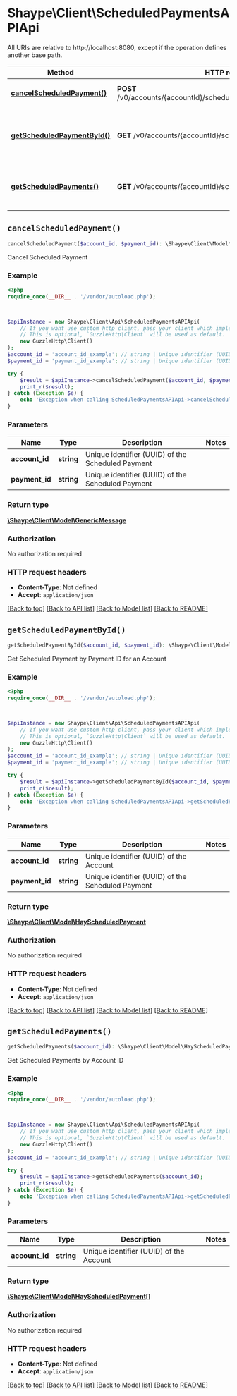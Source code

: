 # Shaype\Client\ScheduledPaymentsAPIApi

All URIs are relative to http://localhost:8080, except if the operation defines another base path.

| Method | HTTP request | Description |
| ------------- | ------------- | ------------- |
| [**cancelScheduledPayment()**](ScheduledPaymentsAPIApi.md#cancelScheduledPayment) | **POST** /v0/accounts/{accountId}/scheduledPayments/{paymentId}/cancel | Cancel Scheduled Payment |
| [**getScheduledPaymentById()**](ScheduledPaymentsAPIApi.md#getScheduledPaymentById) | **GET** /v0/accounts/{accountId}/scheduledPayments/{paymentId} | Get Scheduled Payment by Payment ID for an Account |
| [**getScheduledPayments()**](ScheduledPaymentsAPIApi.md#getScheduledPayments) | **GET** /v0/accounts/{accountId}/scheduledPayments | Get Scheduled Payments by Account ID |


## `cancelScheduledPayment()`

```php
cancelScheduledPayment($account_id, $payment_id): \Shaype\Client\Model\GenericMessage
```

Cancel Scheduled Payment

### Example

```php
<?php
require_once(__DIR__ . '/vendor/autoload.php');



$apiInstance = new Shaype\Client\Api\ScheduledPaymentsAPIApi(
    // If you want use custom http client, pass your client which implements `GuzzleHttp\ClientInterface`.
    // This is optional, `GuzzleHttp\Client` will be used as default.
    new GuzzleHttp\Client()
);
$account_id = 'account_id_example'; // string | Unique identifier (UUID) of the Scheduled Payment
$payment_id = 'payment_id_example'; // string | Unique identifier (UUID) of the Scheduled Payment

try {
    $result = $apiInstance->cancelScheduledPayment($account_id, $payment_id);
    print_r($result);
} catch (Exception $e) {
    echo 'Exception when calling ScheduledPaymentsAPIApi->cancelScheduledPayment: ', $e->getMessage(), PHP_EOL;
}
```

### Parameters

| Name | Type | Description  | Notes |
| ------------- | ------------- | ------------- | ------------- |
| **account_id** | **string**| Unique identifier (UUID) of the Scheduled Payment | |
| **payment_id** | **string**| Unique identifier (UUID) of the Scheduled Payment | |

### Return type

[**\Shaype\Client\Model\GenericMessage**](../Model/GenericMessage.md)

### Authorization

No authorization required

### HTTP request headers

- **Content-Type**: Not defined
- **Accept**: `application/json`

[[Back to top]](#) [[Back to API list]](../../README.md#endpoints)
[[Back to Model list]](../../README.md#models)
[[Back to README]](../../README.md)

## `getScheduledPaymentById()`

```php
getScheduledPaymentById($account_id, $payment_id): \Shaype\Client\Model\HayScheduledPayment
```

Get Scheduled Payment by Payment ID for an Account

### Example

```php
<?php
require_once(__DIR__ . '/vendor/autoload.php');



$apiInstance = new Shaype\Client\Api\ScheduledPaymentsAPIApi(
    // If you want use custom http client, pass your client which implements `GuzzleHttp\ClientInterface`.
    // This is optional, `GuzzleHttp\Client` will be used as default.
    new GuzzleHttp\Client()
);
$account_id = 'account_id_example'; // string | Unique identifier (UUID) of the Account
$payment_id = 'payment_id_example'; // string | Unique identifier (UUID) of the Scheduled Payment

try {
    $result = $apiInstance->getScheduledPaymentById($account_id, $payment_id);
    print_r($result);
} catch (Exception $e) {
    echo 'Exception when calling ScheduledPaymentsAPIApi->getScheduledPaymentById: ', $e->getMessage(), PHP_EOL;
}
```

### Parameters

| Name | Type | Description  | Notes |
| ------------- | ------------- | ------------- | ------------- |
| **account_id** | **string**| Unique identifier (UUID) of the Account | |
| **payment_id** | **string**| Unique identifier (UUID) of the Scheduled Payment | |

### Return type

[**\Shaype\Client\Model\HayScheduledPayment**](../Model/HayScheduledPayment.md)

### Authorization

No authorization required

### HTTP request headers

- **Content-Type**: Not defined
- **Accept**: `application/json`

[[Back to top]](#) [[Back to API list]](../../README.md#endpoints)
[[Back to Model list]](../../README.md#models)
[[Back to README]](../../README.md)

## `getScheduledPayments()`

```php
getScheduledPayments($account_id): \Shaype\Client\Model\HayScheduledPayment[]
```

Get Scheduled Payments by Account ID

### Example

```php
<?php
require_once(__DIR__ . '/vendor/autoload.php');



$apiInstance = new Shaype\Client\Api\ScheduledPaymentsAPIApi(
    // If you want use custom http client, pass your client which implements `GuzzleHttp\ClientInterface`.
    // This is optional, `GuzzleHttp\Client` will be used as default.
    new GuzzleHttp\Client()
);
$account_id = 'account_id_example'; // string | Unique identifier (UUID) of the Account

try {
    $result = $apiInstance->getScheduledPayments($account_id);
    print_r($result);
} catch (Exception $e) {
    echo 'Exception when calling ScheduledPaymentsAPIApi->getScheduledPayments: ', $e->getMessage(), PHP_EOL;
}
```

### Parameters

| Name | Type | Description  | Notes |
| ------------- | ------------- | ------------- | ------------- |
| **account_id** | **string**| Unique identifier (UUID) of the Account | |

### Return type

[**\Shaype\Client\Model\HayScheduledPayment[]**](../Model/HayScheduledPayment.md)

### Authorization

No authorization required

### HTTP request headers

- **Content-Type**: Not defined
- **Accept**: `application/json`

[[Back to top]](#) [[Back to API list]](../../README.md#endpoints)
[[Back to Model list]](../../README.md#models)
[[Back to README]](../../README.md)
